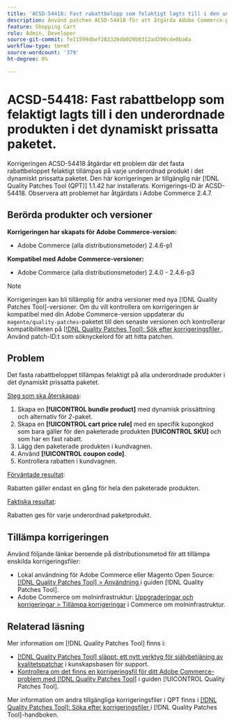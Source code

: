 ```yaml
---
title: 'ACSD-54418: Fast rabattbelopp som felaktigt lagts till i den underordnade produkten i det dynamiskt prissatta paketet'
description: Använd patchen ACSD-54418 för att åtgärda Adobe Commerce-problemet där det fasta rabattbeloppet felaktigt tillämpas på varje underordnad produkt i det dynamiskt prissatta paketet.
feature: Shopping Cart
role: Admin, Developer
source-git-commit: fe11599dbef283326db029b0312ad290cde0ba0a
workflow-type: tm+mt
source-wordcount: '379'
ht-degree: 0%

---
```


# ACSD-54418: Fast rabattbelopp som felaktigt lagts till i den underordnade produkten i det dynamiskt prissatta paketet.

Korrigeringen ACSD-54418 åtgärdar ett problem där det fasta rabattbeloppet felaktigt tillämpas på varje underordnad produkt i det dynamiskt prissatta paketet. Den här korrigeringen är tillgänglig när [!DNL Quality Patches Tool (QPT)] 1.1.42 har installerats. Korrigerings-ID är ACSD-54418. Observera att problemet har åtgärdats i Adobe Commerce 2.4.7.

## Berörda produkter och versioner

**Korrigeringen har skapats för Adobe Commerce-version:**

* Adobe Commerce (alla distributionsmetoder) 2.4.6-p1

**Kompatibel med Adobe Commerce-versioner:**

* Adobe Commerce (alla distributionsmetoder) 2.4.0 - 2.4.6-p3

>[!NOTE]
>
>Korrigeringen kan bli tillämplig för andra versioner med nya [!DNL Quality Patches Tool]-versioner. Om du vill kontrollera om korrigeringen är kompatibel med din Adobe Commerce-version uppdaterar du `magento/quality-patches`-paketet till den senaste versionen och kontrollerar kompatibiliteten på [[!DNL Quality Patches Tool]: Sök efter korrigeringsfiler ](https://experienceleague.adobe.com/tools/commerce-quality-patches/index.html?lang=sv-SE). Använd patch-ID:t som söknyckelord för att hitta patchen.

## Problem

Det fasta rabattbeloppet tillämpas felaktigt på alla underordnade produkter i det dynamiskt prissatta paketet.

<u>Steg som ska återskapas</u>:

1. Skapa en **[!UICONTROL bundle product]** med dynamisk prissättning och alternativ för *2*-paket.
1. Skapa en **[!UICONTROL cart price rule]** med en specifik kupongkod som bara gäller för den paketerade produkten **[!UICONTROL SKU]** och som har en fast rabatt.
1. Lägg den paketerade produkten i kundvagnen.
1. Använd **[!UICONTROL coupon code]**.
1. Kontrollera rabatten i kundvagnen.

<u>Förväntade resultat</u>:

Rabatten gäller endast en gång för hela den paketerade produkten.

<u>Faktiska resultat</u>:

Rabatten ges för varje underordnad paketprodukt.

## Tillämpa korrigeringen

Använd följande länkar beroende på distributionsmetod för att tillämpa enskilda korrigeringsfiler:

* Lokal användning för Adobe Commerce eller Magento Open Source: [[!DNL Quality Patches Tool] > Användning ](/help/tools/quality-patches-tool/usage.md) i guiden [!DNL Quality Patches Tool].
* Adobe Commerce om molninfrastruktur: [Uppgraderingar och korrigeringar > Tillämpa korrigeringar](https://experienceleague.adobe.com/docs/commerce-cloud-service/user-guide/develop/upgrade/apply-patches.html?lang=sv-SE) i Commerce om molninfrastruktur.

## Relaterad läsning

Mer information om [!DNL Quality Patches Tool] finns i:

* [[!DNL Quality Patches Tool] släppt: ett nytt verktyg för självbetjäning av kvalitetspatchar](https://experienceleague.adobe.com/sv/docs/commerce-knowledge-base/kb/announcements/commerce-announcements/magento-quality-patches-released-new-tool-to-self-serve-quality-patches) i kunskapsbasen för support.
* [Kontrollera om det finns en korrigeringsfil för ditt Adobe Commerce-problem med  [!DNL Quality Patches Tool]](/help/tools/quality-patches-tool/patches-available-in-qpt/check-patch-for-magento-issue-with-magento-quality-patches.md) i guiden [!UICONTROL Quality Patches Tool].


Mer information om andra tillgängliga korrigeringsfiler i QPT finns i [[!DNL Quality Patches Tool]: Söka efter korrigeringsfiler ](https://experienceleague.adobe.com/tools/commerce-quality-patches/index.html?lang=sv-SE) i [!DNL Quality Patches Tool]-handboken.
